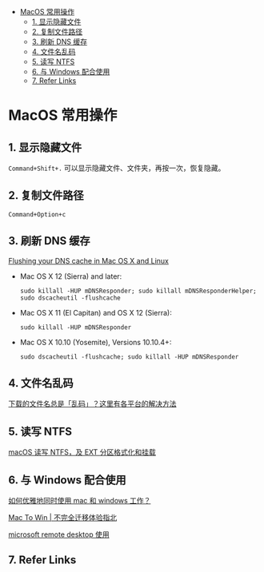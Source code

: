 - [MacOS 常用操作](#macos-常用操作)
  - [1. 显示隐藏文件](#1-显示隐藏文件)
  - [2. 复制文件路径](#2-复制文件路径)
  - [3. 刷新 DNS 缓存](#3-刷新-dns-缓存)
  - [4. 文件名乱码](#4-文件名乱码)
  - [5. 读写 NTFS](#5-读写-ntfs)
  - [6. 与 Windows 配合使用](#6-与-windows-配合使用)
  - [7. Refer Links](#7-refer-links)

# MacOS 常用操作

## 1. 显示隐藏文件

`Command+Shift+.` 可以显示隐藏文件、文件夹，再按一次，恢复隐藏。

## 2. 复制文件路径

`Command+Option+c`

## 3. 刷新 DNS 缓存

[Flushing your DNS cache in Mac OS X and Linux](https://help.dreamhost.com/hc/en-us/articles/214981288-Flushing-your-DNS-cache-in-Mac-OS-X-and-Linux)

- Mac OS X 12 (Sierra) and later:
  ```
  sudo killall -HUP mDNSResponder; sudo killall mDNSResponderHelper; sudo dscacheutil -flushcache
  ```

- Mac OS X 11 (El Capitan) and OS X 12 (Sierra):
  ```
  sudo killall -HUP mDNSResponder
  ```

- Mac OS X 10.10 (Yosemite), Versions 10.10.4+:
  ```
  sudo dscacheutil -flushcache; sudo killall -HUP mDNSResponder
  ```

## 4. 文件名乱码

[下载的文件名总是「乱码」？这里有各平台的解决方法](https://sspai.com/post/44360)

## 5. 读写 NTFS

[macOS 读写 NTFS，及 EXT 分区格式化和挂载](https://zhih.me/macos-mount-ntfs-ext/)

## 6. 与 Windows 配合使用

[如何优雅地同时使用 mac 和 windows 工作？](https://www.jianshu.com/p/6b747fae1075)

[Mac To Win | 不完全迁移体验指北](https://sspai.com/post/45742)

[microsoft remote desktop 使用](https://jingyan.baidu.com/article/219f4bf7fe65e9de442d38b6.html)

## 7. Refer Links
